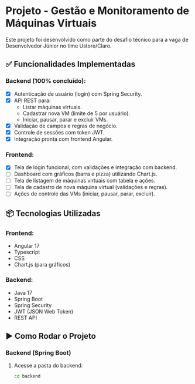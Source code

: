 # Projeto - Gestão e Monitoramento de Máquinas Virtuais

Este projeto foi desenvolvido como parte do desafio técnico para a vaga de Desenvolvedor Júnior no time Ustore/Claro.

## ✅ Funcionalidades Implementadas

### Backend (100% concluído):
- [x] Autenticação de usuário (login) com Spring Security.
- [x] API REST para:
  - Listar máquinas virtuais.
  - Cadastrar nova VM (limite de 5 por usuário).
  - Iniciar, pausar, parar e excluir VMs.
- [x] Validação de campos e regras de negócio.
- [x] Controle de sessões com token JWT.
- [x] Integração pronta com frontend Angular.

### Frontend:
- [x] Tela de login funcional, com validações e integração com backend.
- [ ] Dashboard com gráficos (barra e pizza) utilizando Chart.js.
- [ ] Tela de listagem de máquinas virtuais com tabela e ações.
- [ ] Tela de cadastro de nova máquina virtual (validações e regras).
- [ ] Ações de controle das VMs (iniciar, pausar, parar, excluir).

## 📦 Tecnologias Utilizadas

### Frontend:
- Angular 17
- Typescript
- CSS
- Chart.js (para gráficos)

### Backend:
- Java 17
- Spring Boot
- Spring Security
- JWT (JSON Web Token)
- REST API

## ▶️ Como Rodar o Projeto

### Backend (Spring Boot)

1. Acesse a pasta do backend:
   ```bash
   cd backend
